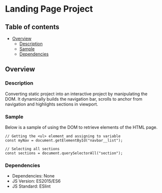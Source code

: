 # Landing Page Project

## Table of contents

- [Overview](#overview)
  - [Description](#description)
  - [Sample](#sample)
  - [Dependencies](#Dependencies)


## Overview

### Description

Converting static project into an interactive  project by manipulating the DOM. It dynamically builds the navigation bar, scrolls to anchor from navigation and highlights sections in viewport.

### Sample

Below is a sample of using the DOM to retrieve elements of the HTML page.

```JS
// Getting the <ul> element and assigning to variable
const myNav = document.getElementById("navbar__list");

// Selecting all sections
const sections = document.querySelectorAll("section");
```

### Dependencies

- Dependencies: None
- JS Version: ES2015/ES6
- JS Standard: ESlint
